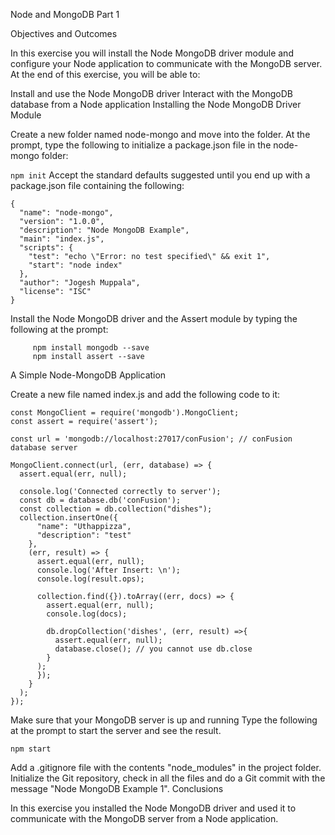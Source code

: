Node and MongoDB Part 1

Objectives and Outcomes

In this exercise you will install the Node MongoDB driver module and configure your Node application to communicate with the MongoDB server. At the end of this exercise, you will be able to:

Install and use the Node MongoDB driver
Interact with the MongoDB database from a Node application
Installing the Node MongoDB Driver Module

Create a new folder named node-mongo and move into the folder.
At the prompt, type the following to initialize a package.json file in the node-mongo folder:

`npm init`
Accept the standard defaults suggested until you end up with a package.json file containing the following:

```
{
  "name": "node-mongo",
  "version": "1.0.0",
  "description": "Node MongoDB Example",
  "main": "index.js",
  "scripts": {
    "test": "echo \"Error: no test specified\" && exit 1",
    "start": "node index"
  },
  "author": "Jogesh Muppala",
  "license": "ISC"
}
```
Install the Node MongoDB driver and the Assert module by typing the following at the prompt:

```
     npm install mongodb --save
     npm install assert --save
```
A Simple Node-MongoDB Application

Create a new file named index.js and add the following code to it:

```
const MongoClient = require('mongodb').MongoClient;
const assert = require('assert');

const url = 'mongodb://localhost:27017/conFusion'; // conFusion database server

MongoClient.connect(url, (err, database) => {
  assert.equal(err, null);

  console.log('Connected correctly to server');
  const db = database.db('conFusion');
  const collection = db.collection("dishes");
  collection.insertOne({
      "name": "Uthappizza",
      "description": "test"
    },
    (err, result) => {
      assert.equal(err, null);
      console.log('After Insert: \n');
      console.log(result.ops);

      collection.find({}).toArray((err, docs) => {
        assert.equal(err, null);
        console.log(docs);

        db.dropCollection('dishes', (err, result) =>{
          assert.equal(err, null);
          database.close(); // you cannot use db.close
        }
      );
      });
    }
  );
});

```
Make sure that your MongoDB server is up and running
Type the following at the prompt to start the server and see the result.

```
npm start
```
Add a .gitignore file with the contents "node_modules" in the project folder.
Initialize the Git repository, check in all the files and do a Git commit with the message "Node MongoDB Example 1".
Conclusions

In this exercise you installed the Node MongoDB driver and used it to communicate with the MongoDB server from a Node application.
